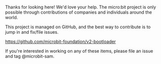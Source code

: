 
Thanks for looking here! We'd love your help. The micro:bit project is only possible through contributions of companies and individuals around the world.

This project is managed on GitHub, and the best way to contribute is to jump in and fix/file issues.

https://github.com/microbit-foundation/v2-bootloader

If you're interested in working on any of these items, please file an issue and tag @microbit-sam.
